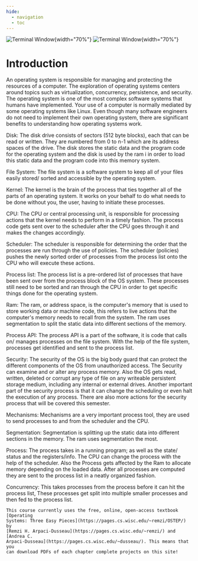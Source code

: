 ```yaml
---
hide:
  - navigation
  - toc
---
```


![Terminal Window](/img/OS-Diagram-1.svg#only-light){width="70%"}
![Terminal Window](/img/OS-Diagram-Inverted.svg#only-dark){width="70%"}

# Introduction

An operating system is responsible for managing and protecting the resources of
a computer. The exploration of operating systems centers around topics such as
virtualization, concurrency, persistence, and security. The operating system is
one of the most complex software systems that humans have implemented. Your use
of a computer is normally mediated by some operating systems like Linux. Even
though many software engineers do not need to implement their own operating
system, there are significant benefits to understanding how operating systems
work.

Disk: The disk drive consists of sectors (512 byte blocks), each that can be
read or written. They are numbered from 0 to n-1 which are its address spaces
of the drive. The disk stores the static data and the program code for the
operating system and the disk is used by the ram i in order to load this static
data and the program code into this memory system.

File System: The file system is a software system to keep all of your files
easily stored/ sorted and accessible by the operating system.

Kernel: The kernel is the brain of the process that ties together all of the
parts of an operating system. It works on your behalf to do what needs to be
done without you, the user, having to initiate these processes.

CPU: The CPU or central processing unit, is responsible for processing actions
that the kernel needs to perform in a timely fashion. The process code gets
sent over to the scheduler after the CPU goes through it and makes the changes
accordingly.

Scheduler: The scheduler is responsible for determining the order that the
processes are run through the use of policies. The scheduler (policies) pushes
the newly sorted order of processes from the process list onto the CPU who will
execute these actions.

Process list: The process list is a pre-ordered list of processes that have
been sent over from the process block of the OS system. These processes still
need to be sorted and ran through the CPU in order to get specific things done
for the operating system.

Ram: The ram, or address space, is the computer's memory that is used to store
working data or machine code, this refers to live actions that the computer's
memory needs to recall from the system. The ram uses segmentation to split the
static data into different sections of the memory.

Process API: The process API is a part of the software, it is code that calls
on/ manages processes on the file system. With the help of the file system,
processes get identified and sent to the process list.

Security: The security of the OS is the big body guard that can protect the
different components of the OS from unauthorized access. The Security can
examine and or alter any process memory. Also the OS gets read, written,
deleted or corrupt any type of file on any writeable persistent storage medium,
including any internal or external drives. Another important part of the
security process is that it can change the scheduling or even halt the
execution of any process. There are also more actions for the security process
that will be covered this semester.

Mechanisms: Mechanisms are a very important process tool, they are used to send
processes to and from the scheduler and the CPU.

Segmentation: Segmentation is splitting up the static data into different
sections in the memory. The ram uses segmentation the most.

Process: The process takes in a running program; as well as the state/ status
and the registers/info. The CPU can change the process with the help of the
scheduler. Also the Process gets affected by the Ram to allocate memory
depending on the loaded data. After all processes are computed they are sent to
the process list in a neatly organized fashion.

Concurrency: This takes processes from the process before it can hit the
process list, These processes get split into multiple smaller processes and
then fed to the process list.




    This course currently uses the free, online, open-access textbook [Operating
    Systems: Three Easy Pieces](https://pages.cs.wisc.edu/~remzi/OSTEP/) by
    [Remzi H. Arpaci-Dusseau](https://pages.cs.wisc.edu/~remzi/) and [Andrea C.
    Arpaci-Dusseau](https://pages.cs.wisc.edu/~dusseau/). This means that you
    can download PDFs of each chapter complete projects on this site!
